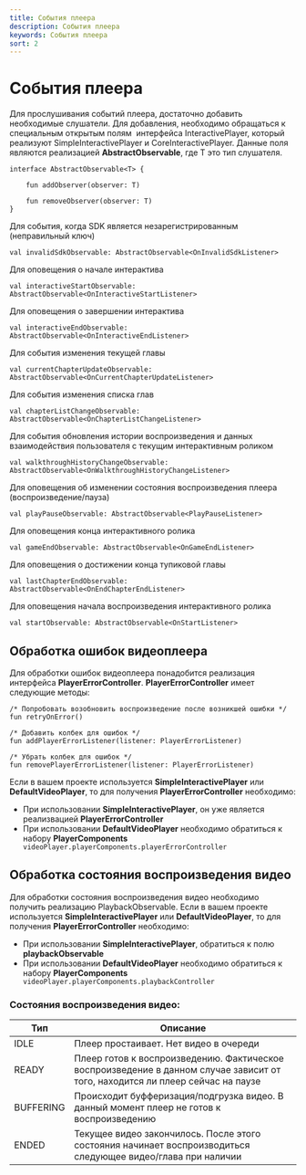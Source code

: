```yaml
---
title: События плеера
description: События плеера
keywords: События плеера
sort: 2 
---
```


# События плеера

Для прослушивания событий плеера, достаточно добавить необходимые слушатели. Для добавления, необходимо
обращаться к специальным открытым полям  интерфейса InteractivePlayer, который реализуют SimpleInteractivePlayer и CoreInteractivePlayer. Данные поля являются реализацией
**AbstractObservable<T>**, где T это тип слушателя.

```
interface AbstractObservable<T> {

    fun addObserver(observer: T)

    fun removeObserver(observer: T)
}
```

Для события, когда SDK является незарегистрированным (неправильный ключ)

```
val invalidSdkObservable: AbstractObservable<OnInvalidSdkListener>
```

Для оповещения о начале интерактива

```
val interactiveStartObservable: AbstractObservable<OnInteractiveStartListener>
```

Для оповещения о завершении интерактива

```
val interactiveEndObservable: AbstractObservable<OnInteractiveEndListener>
```

Для события изменения текущей главы

```
val currentChapterUpdateObservable: AbstractObservable<OnCurrentChapterUpdateListener>
```

Для события изменения списка глав

```
val chapterListChangeObservable: AbstractObservable<OnChapterListChangeListener>
```

Для события обновления истории воспроизведения и данных взаимодействия пользователя с текущим интерактивным роликом

```
val walkthroughHistoryChangeObservable: AbstractObservable<OnWalkthroughHistoryChangeListener>
```

Для оповещения об изменении состояния воспроизведения плеера (воспроизведение/пауза)

```
val playPauseObservable: AbstractObservable<PlayPauseListener>
```

Для оповещения конца интерактивного ролика

```
val gameEndObservable: AbstractObservable<OnGameEndListener>
```

Для оповещения о достижении конца тупиковой главы

```
val lastChapterEndObservable: AbstractObservable<OnEndChapterEndListener>
```

Для оповещения начала воспроизведения интерактивного ролика

```
val startObservable: AbstractObservable<OnStartListener>
```

## 	Обработка ошибок видеоплеера
Для обработки ошибок видеоплеера понадобится реализация интерфейса **PlayerErrorController**.
**PlayerErrorController** имеет следующие методы:

```
/* Попробовать возобновить воспроизведение после возникшей ошибки */
fun retryOnError()

/* Добавить колбек для ошибок */
fun addPlayerErrorListener(listener: PlayerErrorListener)

/* Убрать колбек для ошибок */
fun removePlayerErrorListener(listener: PlayerErrorListener)

```
Если в вашем проекте используется **SimpleInteractivePlayer** или **DefaultVideoPlayer**, то для получения **PlayerErrorController** необходимо:

- При использовании **SimpleInteractivePlayer**, он уже является реализвацией **PlayerErrorController**
- При использовании **DefaultVideoPlayer** необходимо обратиться к набору **PlayerComponents**
``` videoPlayer.playerComponents.playerErrorController```

## Обработка состояния воспроизведения видео
Для обработки состояния воспроизведения видео необходимо получить реализацию PlaybackObservable.
Если в вашем проекте используется **SimpleInteractivePlayer** или **DefaultVideoPlayer**, то для получения **PlayerErrorController** необходимо:
- При использовании **SimpleInteractivePlayer**, обратиться к полю **playbackObservable**
- При использовании **DefaultVideoPlayer** необходимо обратиться к набору **PlayerComponents**
  ``` videoPlayer.playerComponents.playbackController```

### Состояния воспроизведения видео:
| Тип | Описание |
|---|---|
|IDLE|Плеер простаивает. Нет видео в очереди|
|READY|Плеер готов к воспроизведению. Фактическое воспроизведение в данном случае зависит от того, находится ли плеер сейчас на паузе|
|BUFFERING|Происходит буфферизация/подгрузка видео. В данный момент плеер не готов к воспроизведению|
|ENDED|Текущее видео закончилось. После этого состояния начинает воспроизводиться следующее видео/глава при наличии|
